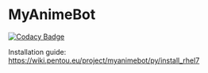 # MyAnimeBot

[![Codacy Badge](https://api.codacy.com/project/badge/Grade/24ed0cff75054bacba8a6491058fa9e1)](https://app.codacy.com/gh/Penta/MyAnimeBot?utm_source=github.com&utm_medium=referral&utm_content=Penta/MyAnimeBot&utm_campaign=Badge_Grade_Settings)

Installation guide: https://wiki.pentou.eu/project/myanimebot/py/install_rhel7

